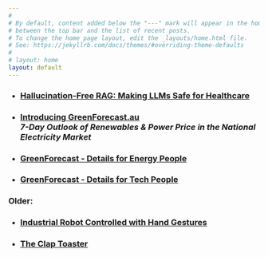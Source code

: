 ```yaml
---
#
# By default, content added below the "---" mark will appear in the home page
# between the top bar and the list of recent posts.
# To change the home page layout, edit the _layouts/home.html file.
# See: https://jekyllrb.com/docs/themes/#overriding-theme-defaults
#
# layout: home
layout: default
---
```



- ### [Hallucination-Free RAG: Making LLMs Safe for Healthcare](/deterministic-quoting-rag)

- ### [Introducing GreenForecast.au](/greenforecast) <br>*7-Day Outlook of Renewables & Power Price in the National Electricity Market*

- ### [GreenForecast - Details for Energy People](/greenforecast-energy-details)

- ### [GreenForecast - Details for Tech People](/greenforecast-tech-details)

<!-- - ### [MicroGEM Sal6830™](/sal6830) -->

### Older:

- ### [Industrial Robot Controlled with Hand Gestures](/industrial-robot-kinect)

- ### [The Clap Toaster](/clap-toaster)